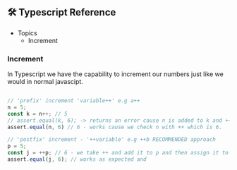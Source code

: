 ## 🛠️ Typescript Reference

- Topics
    - Increment

### Increment

In Typescript we have the capability to increment our numbers just like we would in normal javascipt.

```typescript

// 'prefix' increment 'variable++' e.g a++
n = 5;
const k = n++; // 5
// assert.equal(k, 6); -> returns an error cause n is added to k and ++ is added later. 
assert.equal(n, 6) // 6 - works cause we check n with ++ which is 6.

// 'postfix' increment - '++variable' e.g ++b RECOMMENDED approach
p = 5;
const j = ++p; // 6 - we take ++ and add it to p and then assign it to j.
assert.equal(j, 6); // works as expected and 

```